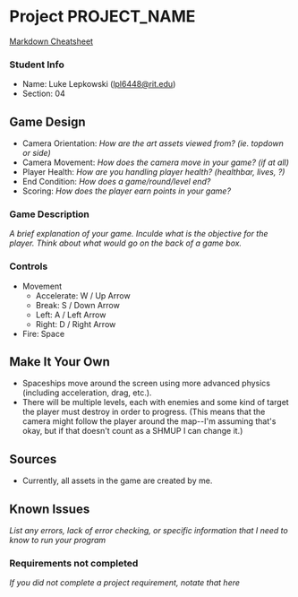 # Project PROJECT_NAME

[Markdown Cheatsheet](https://github.com/adam-p/markdown-here/wiki/Markdown-Here-Cheatsheet)

### Student Info

-   Name: Luke Lepkowski (lpl6448@rit.edu)
-   Section: 04

## Game Design

-   Camera Orientation: _How are the art assets viewed from? (ie. topdown or side)_
-   Camera Movement: _How does the camera move in your game? (if at all)_
-   Player Health: _How are you handling player health? (healthbar, lives, ?)_
-   End Condition: _How does a game/round/level end?_
-   Scoring: _How does the player earn points in your game?_

### Game Description

_A brief explanation of your game. Inculde what is the objective for the player. Think about what would go on the back of a game box._

### Controls

-   Movement
    -   Accelerate: W / Up Arrow
    -   Break: S / Down Arrow
    -   Left: A / Left Arrow
    -   Right: D / Right Arrow
-   Fire: Space

## Make It Your Own

-   Spaceships move around the screen using more advanced physics (including acceleration, drag, etc.).
-   There will be multiple levels, each with enemies and some kind of target the player must destroy in order to progress. (This means that the camera might follow the player around the map--I'm assuming that's okay, but if that doesn't count as a SHMUP I can change it.)

## Sources

-   Currently, all assets in the game are created by me.

## Known Issues

_List any errors, lack of error checking, or specific information that I need to know to run your program_

### Requirements not completed

_If you did not complete a project requirement, notate that here_

